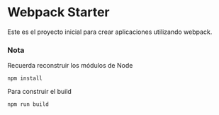 # Webpack Starter

Este es el proyecto inicial para crear aplicaciones utilizando webpack.

### Nota

Recuerda reconstruir los módulos de Node

```
npm install
```

Para construir el build

```
npm run build
```
